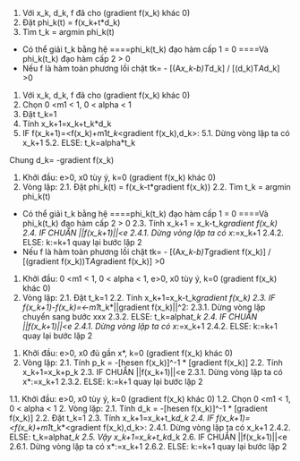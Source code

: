 <!-- Tìm chính xác theo tia -->
1. Với x_k, d_k, f đã cho (gradient f(x_k) khác 0)
2. Đặt phi_k(t) = f(x_k+t*d_k)
3. Tìm t_k = argmin phi_k(t)
* Có thể giải t_k bằng hệ
====phi_k(t_k) đạo hàm cấp 1 = 0
====Và phi_k(t_k) đạo hàm cấp 2 > 0
* Nếu  f là hàm toàn phương lồi chặt tk= - [(A*x_k-b)T*d_k] / [(d_k)T*A*d_k] >0
<!-- Thủ tục quay lui -->
1. Với x_k, d_k, f đã cho (gradient f(x_k) khác 0)
2. Chọn 0 <m1 < 1, 0 < alpha < 1
3. Đặt t_k=1
4. Tính x_k+1=x_k+t_k*d_k
5. IF f(x_k+1)=<f(x_k)+m1*t_k*<gradient f(x_k),d_k>:
5.1. Dừng vòng lặp ta có x_k+1
5.2. ELSE: t_k=alpha*t_k
<!-- PP gradient -->
Chung d_k= -gradient f(x_k)
<!-- PP gradient theo tia -->
1. Khởi đầu: e>0, x0 tùy ý, k=0 (gradient f(x_k) khác 0)
2. Vòng lặp:
2.1. Đặt phi_k(t) = f(x_k-t*gradient f(x_k))
2.2. Tìm t_k = argmin phi_k(t)
* Có thể giải t_k bằng hệ
====phi_k(t_k) đạo hàm cấp 1 = 0
====Và phi_k(t_k) đạo hàm cấp 2 > 0
2.3. Tính x_k+1 = x_k-t_k*gradient f(x_k)
2.4. IF CHUẨN ||f(x_k+1)||<e 
2.4.1. Dừng vòng lặp ta có x*:=x_k+1
2.4.2. ELSE: k:=k+1 quay lại bước lặp 2 
* Nếu  f là hàm toàn phương lồi chặt tk= - [(A*x_k-b)T*gradient f(x_k)] / [(gradient f(x_k))T*A*gradient f(x_k)] >0
<!-- PP gradient thủ tục quay lui  -->
1. Khởi đầu: 0 <m1 < 1, 0 < alpha < 1, e>0, x0 tùy ý, k=0 (gradient f(x_k) khác 0)
2. Vòng lặp:
2.1. Đặt t_k=1
2.2. Tính x_k+1=x_k-t_k*gradient f(x_k)
2.3. IF f(x_k+1)-f(x_k)=<-m1*t_k*||gradient f(x_k)||^2:
2.3.1. Dừng vòng lặp chuyển sang bước xxx
2.3.2. ELSE: t_k=alpha*t_k
2.4. IF CHUẨN ||f(x_k+1)||<e
2.4.1. Dừng vòng lặp ta có x*:=x_k+1
2.4.2. ELSE: k:=k+1 quay lại bước lặp 2
<!-- PP Newton thuần túy -->
1. Khởi đầu:  e>0, x0 đủ gần x*, k=0 (gradient f(x_k) khác 0)
2. Vòng lặp:
2.1. Tính p_k = -[hesen f(x_k)]^-1 * [gradient f(x_k)]
2.2. Tính x_k+1=x_k+p_k
2.3. IF CHUẨN ||f(x_k+1)||<e 
2.3.1. Dừng vòng lặp ta có x*:=x_k+1
2.3.2. ELSE: k:=k+1 quay lại bước lặp 2 
<!-- PP Newton hiệu chỉnh -->
1.1. Khởi đầu: e>0, x0 tùy ý, k=0 (gradient f(x_k) khác 0)
1.2. Chọn 0 <m1 < 1, 0 < alpha < 1
2. Vòng lặp:
2.1. Tính d_k = -[hesen f(x_k)]^-1 * [gradient f(x_k)]
2.2. Đặt t_k=1
2.3. Tính x_k+1=x_k+t_k*d_k
2.4. IF f(x_k+1)=<f(x_k)+m1*t_k*<gradient f(x_k),d_k>:
2.4.1. Dừng vòng lặp ta có x_k+1
2.4.2. ELSE: t_k=alpha*t_k
2.5. Vậy  x_k+1=x_k+t_k*d_k
2.6. IF CHUẨN ||f(x_k+1)||<e 
2.6.1. Dừng vòng lặp ta có x*:=x_k+1
2.6.2. ELSE: k:=k+1 quay lại bước lặp 2 
